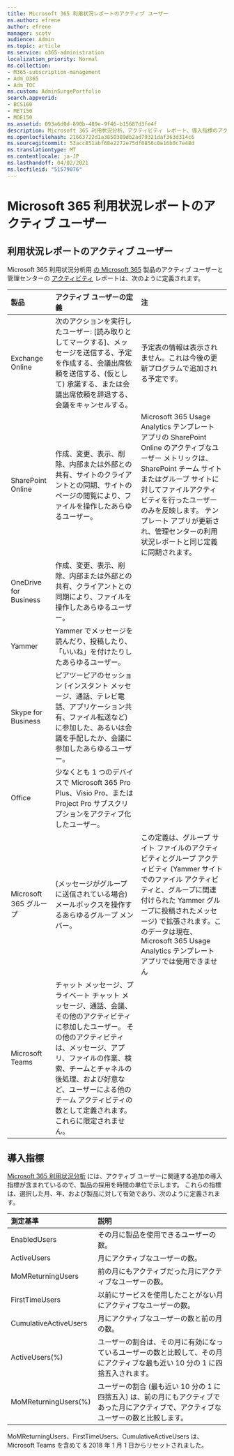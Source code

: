 ```yaml
---
title: Microsoft 365 利用状況レポートのアクティブ ユーザー
ms.author: efrene
author: efrene
manager: scotv
audience: Admin
ms.topic: article
ms.service: o365-administration
localization_priority: Normal
ms.collection:
- M365-subscription-management
- Adm_O365
- Adm_TOC
ms.custom: AdminSurgePortfolio
search.appverid:
- BCS160
- MET150
- MOE150
ms.assetid: 093a6d0d-890b-489e-9f46-b15687d3fe4f
description: Microsoft 365 利用状況分析、アクティビティ レポート、導入指標のアクティブ ユーザーについて説明します。
ms.openlocfilehash: 21663722d1a3850389db2ad79321daf363d314c6
ms.sourcegitcommit: 53acc851abf68e2272e75df0856c0e16b0c7e48d
ms.translationtype: MT
ms.contentlocale: ja-JP
ms.lasthandoff: 04/02/2021
ms.locfileid: "51579076"
---
```

# <a name="active-user-in-microsoft-365-usage-reports"></a>Microsoft 365 利用状況レポートのアクティブ ユーザー

## <a name="active-user-in-usage-reports"></a>利用状況レポートのアクティブ ユーザー

Microsoft 365 利用状況分析用 [の Microsoft 365](usage-analytics.md) 製品のアクティブ ユーザーと管理センターの [アクティビティ](../activity-reports/activity-reports.md) レポートは、次のように定義されます。 
  
|**製品**|**アクティブ ユーザーの定義**|**注**|
|:-----|:-----|:-----|
|Exchange Online  <br/> |次のアクションを実行したユーザー: [読み取りとしてマークする]、メッセージを送信する、予定を作成する、会議出席依頼を送信する、(仮として) 承諾する、または会議出席依頼を辞退する、会議をキャンセルする。  <br/> |予定表の情報は表示されません。これは今後の更新プログラムで追加される予定です。  <br/> |
|SharePoint Online  <br/> |作成、変更、表示、削除、内部または外部との共有、サイトのクライアントとの同期、サイトのページの閲覧により、ファイルを操作したあらゆるユーザー。  <br/> |Microsoft 365 Usage Analytics テンプレート アプリの SharePoint Online のアクティブなユーザー メトリックは、SharePoint チーム サイトまたはグループ サイトに対してファイルアクティビティを行ったユーザーのみを反映します。 テンプレート アプリが更新され、管理センターの利用状況レポートと同じ定義に同期されます。  <br/> |
|OneDrive for Business  <br/> |作成、変更、表示、削除、内部または外部との共有、クライアントとの同期により、ファイルを操作したあらゆるユーザー。  <br/> ||
|Yammer  <br/> |Yammer でメッセージを読んだり、投稿したり、「いいね」を付けたりしたあらゆるユーザー。  <br/> ||
|Skype for Business  <br/> |ピアツーピアのセッション (インスタント メッセージ、通話、テレビ電話、アプリケーション共有、ファイル転送など) に参加した、あるいは会議を手配したか、会議に参加したあらゆるユーザー。  <br/> ||
|Office  <br/> |少なくとも 1 つのデバイスで Microsoft 365 Pro Plus、Visio Pro、または Project Pro サブスクリプションをアクティブ化したユーザー。  <br/> ||
|Microsoft 365 グループ  <br/> |(メッセージがグループに送信されている場合) メールボックスを操作するあらゆるグループ メンバー。  <br/> |この定義は、グループ サイト ファイルのアクティビティとグループ アクティビティ (Yammer サイトでのファイル アクティビティと、グループに関連付けられた Yammer グループに投稿されたメッセージ) で拡張されます。このデータは現在、Microsoft 365 Usage Analytics テンプレート アプリでは使用できません  <br/> |
|Microsoft Teams  <br/> |チャット メッセージ、プライベート チャット メッセージ、通話、会議、その他のアクティビティに参加したユーザー。 その他のアクティビティは、メッセージ、アプリ、ファイルの作業、検索、チームとチャネルの後処理、および好意など、ユーザーによる他のチーム アクティビティの数として定義されます。これらに限定されません。  <br/> ||
   
## <a name="adoption-metrics"></a>導入指標

[Microsoft 365 利用状況分析](usage-analytics.md) には、アクティブ ユーザーに関連する追加の導入指標が含まれているので、製品の採用を時間の単位で示します。 これらの指標は、選択した月、年、および製品に対して有効であり、次のように定義されます。 
  
|**測定基準**|**説明**|
|:-----|:-----|
|EnabledUsers  <br/> |その月に製品を使用できるユーザーの数。  <br/> |
|ActiveUsers  <br/> |月にアクティブなユーザーの数。  <br/> |
|MoMReturningUsers  <br/> |前の月にもアクティブだった月にアクティブなユーザーの数。  <br/> |
|FirstTimeUsers  <br/> |以前にサービスを使用したことがない月にアクティブなユーザーの数。  <br/> |
|CumulativeActiveUsers  <br/> |月にアクティブなユーザーの数と前の月の数。  <br/> |
|ActiveUsers(%)  <br/> |ユーザーの割合は、その月に有効になっているユーザーの数と比較して、その月にアクティブな最も近い 10 分の 1 に四捨五入されます。  <br/> |
|MoMReturningUsers(%)  <br/> |ユーザーの割合 (最も近い 10 分の 1 に四捨五入) は、前の月にもアクティブであった月にアクティブで、アクティブなユーザーの数と比較します。  <br/> |
   
MoMReturningUsers、FirstTimeUsers、CumulativeActiveUsers は、Microsoft Teams を含めて &amp; 2018 年 1 月 1 日からリセットされました。
  
